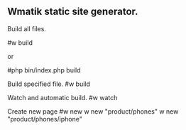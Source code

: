 Wmatik static site generator.
--


Build all files.

#w build

or

#php bin/index.php build



Build specified file.
#w build <filename>

Watch and automatic build. 
#w watch

Create new page
#w new <page>
    w new "product/phones"
    w new "product/phones/iphone"